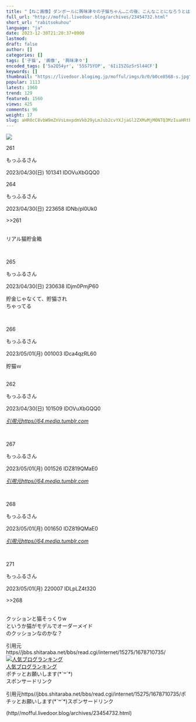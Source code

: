 ```yaml
---
title: "【ねこ画像】ダンボールに興味津々の子猫ちゃん…この後、こんなことになろうとはwww "
full_url: "http://mofful.livedoor.blog/archives/23454732.html"
short_url: "rabitsokuhou"
language: "ja"
date: 2023-12-30T21:20:37+0900
lastmod: 
draft: false
author: []
categories: []
tags: ['子猫', '画像', '興味津々']
encoded_tags: ['5a2Q54yr', '55S75YOP', '6IiI5ZGz5rSl44CF']
keywords: []
thumbnail: "https://livedoor.blogimg.jp/mofful/imgs/b/0/b0ce8568-s.jpg"
popular: 1113
latest: 1960
trend: 129
featured: 1560
views: 425
comments: 96
weight: 17
slug: aHR0cC8vbW9mZnVsLmxpdmVkb29yLmJsb2cvYXJjaGl2ZXMvMjM0NTQ3MzIuaHRtbA==
---
```


![](https://livedoor.blogimg.jp/mofful/imgs/b/0/b0ce8568-s.jpg)

<div><p class='t_h'>261 <p>もっふるさん</p> <p> 2023/04/30(日) 101341 IDOVuXbGQQ0</p></p><p class='t_h t_i'>264 <p>もっふるさん</p> <p> 2023/04/30(日) 223658 IDNb/pl0Uk0</p></p> <p class='t_b t_i'><p class='anchor'>>>261</p><br>リアル猫貯金箱</p><br><p class='t_h'>265 <p>もっふるさん</p> <p>2023/04/30(日) 230638 IDjm0PmjP60</p></p><p class='t_b'>貯金じゃなくて、貯猫され<br>ちゃってる</p><br><p class='t_h'>266 <p>もっふるさん</p> <p>2023/05/01(月) 001003 IDca4qzRL60</p></p><p class='t_b'>貯猫ｗ</p> <p class='t_h'><br>262 <p>もっふるさん</p> <p> 2023/04/30(日) 101509 IDOVuXbGQQ0</p></p> <a title='' target='_blank' href='https//64.media.tumblr.com/73c35bc7402947e616ab360a1924d7d7/fa9710e394f8d874-a2/s1280x1920/26cdbda9900ab35ab74f8d1a2de9e880b9a2554e.jpg'><i><p>引用元https//64.media.tumblr.com<br></p></i></a><br> <p class='t_h'>267 <p>もっふるさん</p> <p> 2023/05/01(月) 001526 IDZ819QMaE0</p></p> <a title='' target='_blank' href='https//64.media.tumblr.com/6672ed0fb8ea881df71a2db671f90075/aeb77e7dd507a352-a4/s1280x1920/e9084fb14dd9a5b829540abbc984870bb9965622.jpg'><i><p>引用元https//64.media.tumblr.com<br></p></i></a><br> <p class='t_h'>268 <p>もっふるさん</p> <p> 2023/05/01(月) 001650 IDZ819QMaE0</p></p> <a title='' target='_blank' href='https//64.media.tumblr.com/b9825b162aa9480b555739c4628d87cb/7cdeadb521b66b3a-bc/s640x960/05a3451b91932fc2e421b0c44280ca86834bdfc2.jpg'><i><p>引用元https//64.media.tumblr.com<br></p></i></a><br> <p class='t_h t_i'>271 <p>もっふるさん</p> <p> 2023/05/01(月) 220007 IDLpLZ4t320</p></p> <p class='t_b t_i'><p class='anchor'>>>268</p><br>クッションと猫そっくりw<br>というか猫がモデルでオーダーメイド<br>のクッションなのかな？<br></p>引用元<br> https//jbbs.shitaraba.net/bbs/read.cgi/internet/15275/1678710735/<br><a href='//blog.with2.net/link/?2036932'><img title='人気ブログランキング' src='https//blog.with2.net/img/banner/banner_21.gif'></a><br><a href='//blog.with2.net/link/?2036932'>人気ブログランキング</a><br>ポチッとお願いします(*´꒳`*)<br>スポンサードリンク<br><img alt='' src='https//www11.a8.net/0.gif?a8mat=3BDUGQ+4RHMA+2HOM+BS629' height='1' width='1' border='0'> <p>引用元https//jbbs.shitaraba.net/bbs/read.cgi/internet/15275/1678710735/ポチッとお願いします(*´꒳`*)スポンサードリンク</p></div>

(http//mofful.livedoor.blog/archives/23454732.html)
